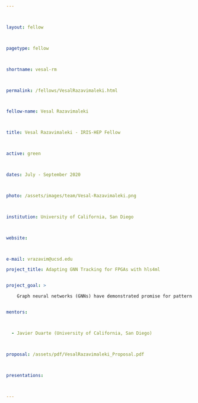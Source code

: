 ```yaml
---



layout: fellow



pagetype: fellow



shortname: vesal-rm



permalink: /fellows/VesalRazavimaleki.html



fellow-name: Vesal Razavimaleki



title: Vesal Razavimaleki - IRIS-HEP Fellow



active: green



dates: July - September 2020



photo: /assets/images/team/Vesal-Razavimaleki.png



institution: University of California, San Diego



website:



e-mail: vrazavim@ucsd.edu

project_title: Adapting GNN Tracking for FPGAs with hls4ml


project_goal: >

    Graph neural networks (GNNs) have demonstrated promise for pattern recognition problems like particle tracking. To meet the demands of the planned HL-LHC, there has been increased interest in accelerating large machine learning (ML) models with FPGA coprocessors for integration into the L1 trigger. Deployment of neural networks on FPGAs has been studied with the hls4ml compiler package which uses high-level synthesis to convert ML models to FPGA firmware. This project proposes to expand the hls4ml toolkit to support GNNs for particle tracking, allowing them to be implemented in FPGA coprocessor applications possibly including the L1 trigger.


mentors:



  - Javier Duarte (University of California, San Diego)



proposal: /assets/pdf/VesalRazavimaleki_Proposal.pdf



presentations:



---
```

